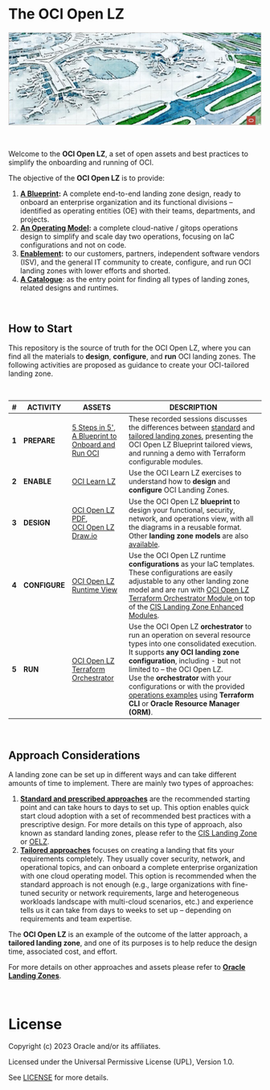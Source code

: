 # **The OCI Open LZ**

<img src="images/oci_open_lz.jpg" width="1200" height="value">

&nbsp; 

Welcome to the **OCI Open LZ**, a set of open assets and best practices to simplify the onboarding and running of OCI. 

The objective of the **OCI Open LZ** is to provide:
1. **[A Blueprint](/design/readme.md):** A complete end-to-end landing zone design, ready to onboard an enterprise organization and its functional divisions &ndash; identified as operating entities (OE) with their teams, departments, and projects.
2. **[An Operating Model](/examples/oci-open-lz/readme.md):** a complete cloud-native / gitops operations design to simplify and scale day two operations, focusing on IaC configurations and not on code.
3. **[Enablement](/examples/oci-learn-lz/readme.md):** to our customers, partners, independent software vendors (ISV), and the general IT community to create, configure, and run OCI landing zones with lower efforts and shorted.  
4. **[A Catalogue](/examples/readme.md)**: as the entry point for finding all types of landing zones, related designs and runtimes.
   

&nbsp; 

## How to Start

This repository is the source of truth for the OCI Open LZ, where you can find all the materials to **design**, **configure**, and **run**  OCI landing zones. The following activities are proposed as guidance to create your OCI-tailored landing zone.

&nbsp; 


| # | ACTIVITY | ASSETS| DESCRIPTION   | 
|---|---|---|---|
| **1**| **PREPARE** | [5 Steps in 5'](https://www.youtube.com/watch?v=JWKRHfO4LnY&ab_channel=OracleLearning),</br>[A Blueprint to Onboard and Run OCI ](https://www.youtube.com/watch?v=xbKIxSERIxY) | These recorded sessions discusses the differences between [standard](https://github.com/oracle-devrel/technology-engineering/blob/main/landing-zones/standard_landing_zones/standard_landing_zones.md) and [tailored landing zones](https://github.com/oracle-devrel/technology-engineering/blob/main/landing-zones/tailored_landing_zones/tailored_landing_zones.md), presenting the OCI Open LZ Blueprint tailored views, and running a demo  with Terraform configurable modules. |
| **2** | **ENABLE** | [OCI Learn LZ](/examples/oci-learn-lz/readme.md)| Use the OCI Learn LZ exercises to understand how to **design** and **configure** OCI Landing Zones. |
| **3** | **DESIGN** | [OCI Open LZ PDF](/design/OCI_Open_LZ.pdf),</br>[ OCI Open LZ Draw.io ](/design/OCI_Open_LZ.drawio)   | Use the OCI Open LZ **blueprint** to design your functional, security, network, and operations view, with all the diagrams in a reusable format. Other **landing zone models** are also [available](/design/models/readme.md). |   
| **4** | **CONFIGURE** | [OCI Open LZ Runtime View](/examples/oci-open-lz/readme.md) | Use the  OCI Open LZ runtime  **configurations** as your IaC templates. These configurations are easily adjustable to any other landing zone model and are run with [OCI Open LZ Terraform Orchestrator Module ](orchestrator/readme.md) on top of the [CIS  Landing Zone Enhanced Modules](https://www.ateam-oracle.com/post/cis-landing-zone-enhanced-modules). |                
| **5** | **RUN** | [OCI Open LZ Terraform Orchestrator ](/orchestrator/readme.md) | Use the OCI Open LZ **orchestrator** to run an operation on several resource types into one consolidated execution. It supports **any OCI landing zone configuration**, including - but not limited to &ndash; the OCI Open LZ. </br>Use the **orchestrator** with your configurations or with the provided [operations examples](/examples/oci-open-lz/readme.md) using **Terraform CLI** or **Oracle Resource Manager (ORM)**.|


&nbsp; 

## Approach Considerations
A landing zone can be set up in different ways and can take different amounts of time to implement. There are mainly two types of approaches:
1.	[**Standard and prescribed approaches**](https://github.com/oracle-devrel/technology-engineering/blob/main/landing-zones/standard_landing_zones/standard_landing_zones.md) are the recommended starting point and can take hours to days to set up. This option enables quick start cloud adoption with a set of recommended best practices with a prescriptive design. For more details on this type of approach, also known as standard landing zones, please refer to the [CIS Landing Zone](https://github.com/oracle-quickstart/oci-cis-landingzone-quickstart) or [OELZ](https://github.com/oracle-quickstart/oci-landing-zones).
2.	[**Tailored approaches**](https://github.com/oracle-devrel/technology-engineering/blob/main/landing-zones/tailored_landing_zones/tailored_landing_zones.md) focuses on creating a landing that fits your requirements completely. They usually cover security, network, and operational topics, and can onboard a complete enterprise organization with one cloud operating model. This option is recommended when the standard approach is not enough (e.g., large organizations with fine-tuned security or network requirements, large and heterogeneous workloads landscape with multi-cloud scenarios, etc.) and experience tells us it can take from days to weeks to set up &ndash; depending on requirements and team expertise.
      
The **OCI Open LZ** is an example of the outcome of the latter approach, a **tailored landing zone**, and one of its purposes is to help reduce the design time, associated cost, and effort. 

For more details on other approaches and assets please refer to **[Oracle Landing Zones](https://github.com/oracle-devrel/technology-engineering/blob/main/landing-zones/README.md)**.

&nbsp; 

# License

Copyright (c) 2023 Oracle and/or its affiliates.

Licensed under the Universal Permissive License (UPL), Version 1.0.

See [LICENSE](LICENSE) for more details.
